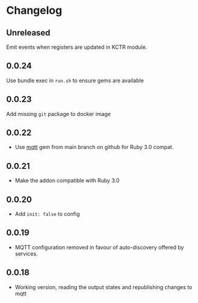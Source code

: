 # Changelog

## Unreleased

Emit events when registers are updated in KCTR module.

## 0.0.24

Use bundle exec in `run.sh` to ensure gems are available

## 0.0.23

Add missing `git` package to docker image

## 0.0.22

* Use [mqtt](https://github.com/njh/ruby-mqtt) gem from main branch on github for Ruby 3.0 compat.

## 0.0.21

* Make the addon compatible with Ruby 3.0

## 0.0.20

* Add `init: false` to config

## 0.0.19

* MQTT configuration removed in favour of auto-discovery offered by services.

## 0.0.18

* Working version, reading the output states and republishing changes to mqtt
